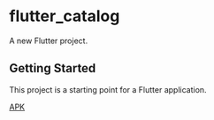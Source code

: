 # flutter_catalog

A new Flutter project.

## Getting Started

This project is a starting point for a Flutter application.

[APK](build/app/outputs/flutter-apk/app-armeabi-v7a-release.apk)

